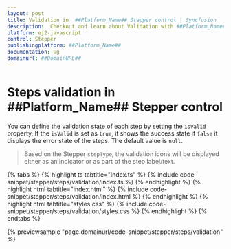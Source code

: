 ```yaml
---
layout: post
title: Validation in  ##Platform_Name## Stepper control | Syncfusion
description:  Checkout and learn about Validation with ##Platform_Name## Stepper control of Syncfusion Essential JS 2 and more details.
platform: ej2-javascript
control: Stepper
publishingplatform: ##Platform_Name##
documentation: ug
domainurl: ##DomainURL##
---
```


# Steps validation in ##Platform_Name## Stepper control

You can define the validation state of each step by setting the `isValid` property. If the `isValid` is set as `true`, it shows the success state if `false` it displays the error state of the steps. The default value is `null`.

> Based on the Stepper `stepType`, the validation icons will be displayed either as an indicator or as part of the step label/text.

{% tabs %}
{% highlight ts tabtitle="index.ts" %}
{% include code-snippet/stepper/steps/validation/index.ts %}
{% endhighlight %}
{% highlight html tabtitle="index.html" %}
{% include code-snippet/stepper/steps/validation/index.html %}
{% endhighlight %}
{% highlight html tabtitle="styles.css" %}
{% include code-snippet/stepper/steps/validation/styles.css %}
{% endhighlight %}
{% endtabs %}

{% previewsample "page.domainurl/code-snippet/stepper/steps/validation" %}